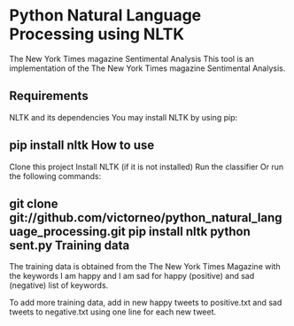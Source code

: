 Python Natural Language Processing using NLTK
==================================

The New York Times magazine Sentimental Analysis
This tool is an implementation of the The New York Times magazine Sentimental Analysis.

Requirements
---------------------------

NLTK and its dependencies
You may install NLTK by using pip:

pip install nltk
How to use
--------------------

Clone this project
Install NLTK (if it is not installed)
Run the classifier
Or run the following commands:

git clone git://github.com/victorneo/python_natural_language_processing.git 
pip install nltk
python sent.py
Training data
--------------------------
The training data is obtained from the The New York Times Magazine with the keywords 
I am happy and I am sad for happy (positive) and sad (negative) list of keywords. 

To add more training data, add in new happy tweets to positive.txt and sad tweets to negative.txt using one line for each new tweet.
